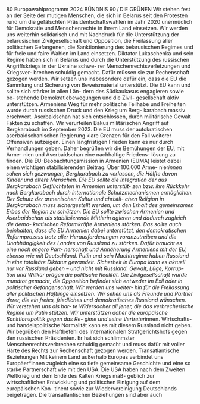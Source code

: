 80
Europawahlprogramm 2024
BÜNDNIS 90 / DIE GRÜNEN 
Wir stehen fest an der Seite der mutigen Menschen, 
die sich in Belarus seit den Protesten rund um die 
gefälschten Präsidentschaftswahlen im Jahr 2020 
unermüdlich für Demokratie und Menschenrechte 
in ihrem Land einsetzen. Wir werden uns weiterhin 
solidarisch und mit Nachdruck für die Unterstützung 
der belarusischen Zivilgesellschaft und Opposition, 
die Freilassung aller politischen Gefangenen, die 
Sanktionierung des belarusischen Regimes und für 
freie und faire Wahlen im Land einsetzen.
Diktator Lukaschenka und sein Regime haben 
sich in Belarus und durch die Unterstützung des 
russischen Angriffskriegs in der Ukraine schwe-
rer Menschenrechtsverletzungen und Kriegsver-
brechen schuldig gemacht. Dafür müssen sie zur 
Rechenschaft gezogen werden. Wir setzen uns 
insbesondere dafür ein, dass die EU die Sammlung 
und Sicherung von Beweismaterial unterstützt.
Die EU kann und sollte sich stärker in allen Län-
dern des Südkaukasus engagieren sowie be-
stehende Demokratiebewegungen und die Zivil-
gesellschaft aktiv unterstützen. Armeniens Weg 
für mehr politische Teilhabe und Freiheiten wurde 
durch russischen Druck und den Krieg um Berg-
karabach massiv erschwert. Aserbaidschan hat sich 
entschlossen, durch militärische Gewalt Fakten 
zu schaffen. Wir verurteilen Bakus militärischen 
Angriff auf Bergkarabach im September 2023. Die 
EU muss der autokratischen aserbaidschanischen 
Regierung klare Grenzen für den Fall weiterer 
Offensiven aufzeigen. Einen langfristigen Frieden 
kann es nur durch Verhandlungen geben. Daher 
begrüßen wir die Bemühungen der EU, mit Arme-
nien und Aserbaidschan eine nachhaltige Friedens-
lösung zu finden. Die EU-Beobachtungsmission in 
Armenien (EUMA) leistet dabei einen wichtigen 
stabilisierenden Beitrag. Über 100.000 Arme-
nier*innen sahen sich gezwungen, Bergkarabach 
zu verlassen, die Hälfte davon Kinder und ältere 
Menschen. Die EU sollte die Integration der aus 
Bergkarabach Geflüchteten in Armenien unterstüt-
zen bzw. ihre Rückkehr nach Bergkarabach durch 
internationale Schutzmechanismen ermöglichen. 
Der Schutz der armenischen Kultur und christli-
chen Religion in Bergkarabach muss sichergestellt 
werden, um den Erhalt des gemeinsamen Erbes 
der Region zu schützen. Die EU sollte zwischen 
Armenien und Aserbaidschan als stabilisierende 
Mittlerin agieren und dadurch zugleich die demo-
kratischen Reformkräfte Armeniens stärken. Das 
sollte auch beinhalten, dass die EU Armenien dabei 
unterstützt, den demokratischen Reformprozess 
trotz aller Herausforderungen voranzutreiben und 
die Unabhängigkeit des Landes von Russland zu 
stärken. Dafür braucht es eine noch engere Part-
nerschaft und Annäherung Armeniens mit der EU, 
ebenso wie mit Deutschland.
Putin und sein Machtregime haben Russland in 
eine totalitäre Diktatur gewandelt. Sicherheit in 
Europa kann es aktuell nur vor Russland geben 
– und nicht mit Russland. Gewalt, Lüge, Korrup-
tion und Willkür prägen die politische Realität. 
Die Zivilgesellschaft wurde mundtot gemacht, die 
Opposition befindet sich entweder im Exil oder in 
politischer Gefangenschaft. Wir werden uns weiter-
hin für die Freilassung aller politischen Häftlinge 
einsetzen. Wir sehen uns als Freunde und Partner 
derer, die ein freies, friedliches und demokratisches 
Russland wünschen. Wir verstehen uns als har-
te Widersacher all jener, die das verbrecherische 
Regime um Putin stützen. Wir unterstützen daher 
die europäische Sanktionspolitik gegen das Re-
gime und seine Vertreter*innen. Wirtschafts- und 
handelspolitische Normalität kann es mit diesem 
Russland nicht geben.
Wir begrüßen den Haftbefehl des Internationalen 
Strafgerichtshofs gegen den russischen Präsidenten. 
Er hat sich schlimmster Menschenrechtsverbrechen 
schuldig gemacht und muss dafür mit voller Härte 
des Rechts zur Rechenschaft gezogen werden.
Transatlantische Beziehungen
Mit keinem Land außerhalb Europas verbindet uns 
Europäer*innen zugleich eine so tiefe gemeinsame 
Geschichte und eine so starke Partnerschaft wie 
mit den USA. Die USA haben nach dem Zweiten 
Weltkrieg und dem Ende des Kalten Kriegs maß-
geblich zur wirtschaftlichen Entwicklung und 
politischen Einigung auf dem europäischen Kon-
tinent sowie zur Wiedervereinigung Deutschlands 
beigetragen.
Die transatlantischen Beziehungen sind aber auch 
